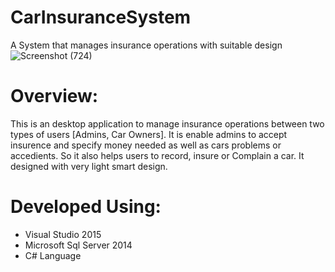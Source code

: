 # CarInsuranceSystem
A System that manages insurance operations with suitable design
![Screenshot (724)](https://user-images.githubusercontent.com/48651088/94711800-e5a11580-0348-11eb-8971-11f92c5c16fc.png)
# Overview:
 This is an desktop application to manage insurance operations between two types of users [Admins, Car Owners]. It is enable admins to accept insurence and specify money needed 
 as well as cars problems or accedients. So it also helps users to record, insure or Complain a car. It designed with very light smart design.
# Developed Using:
 + Visual Studio 2015
 + Microsoft Sql Server 2014
 + C# Language
